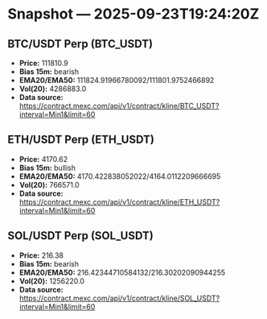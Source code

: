 # Snapshot — 2025-09-23T19:24:20Z

## BTC/USDT Perp (BTC_USDT)
- **Price:** 111810.9
- **Bias 15m:** bearish
- **EMA20/EMA50:** 111824.91966780092/111801.9752466892
- **Vol(20):** 4286883.0
- **Data source:** https://contract.mexc.com/api/v1/contract/kline/BTC_USDT?interval=Min1&limit=60

## ETH/USDT Perp (ETH_USDT)
- **Price:** 4170.62
- **Bias 15m:** bullish
- **EMA20/EMA50:** 4170.422838052022/4164.0112209666695
- **Vol(20):** 766571.0
- **Data source:** https://contract.mexc.com/api/v1/contract/kline/ETH_USDT?interval=Min1&limit=60

## SOL/USDT Perp (SOL_USDT)
- **Price:** 216.38
- **Bias 15m:** bearish
- **EMA20/EMA50:** 216.42344710584132/216.30202090944255
- **Vol(20):** 1256220.0
- **Data source:** https://contract.mexc.com/api/v1/contract/kline/SOL_USDT?interval=Min1&limit=60
